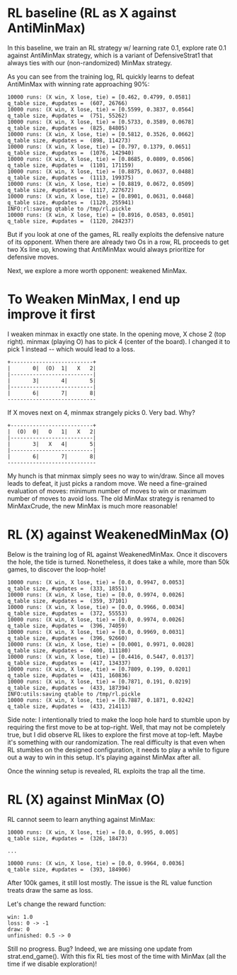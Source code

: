 RL baseline (RL as X against AntiMinMax)
=================
In this baseline, we train an RL strategy w/ learning rate 0.1, explore rate 0.1
against AntiMinMax strategy, which is a variant of DefensiveStrat1 that always ties
with our (non-randomized) MinMax strategy.

As you can see from the training log, RL quickly learns to defeat AntiMinMax with
winning rate approaching 90%: 

```
10000 runs: (X win, X lose, tie) = [0.462, 0.4799, 0.0581]
q_table size, #updates =  (607, 26766)
10000 runs: (X win, X lose, tie) = [0.5599, 0.3837, 0.0564]
q_table size, #updates =  (751, 55262)
10000 runs: (X win, X lose, tie) = [0.5733, 0.3589, 0.0678]
q_table size, #updates =  (825, 84805)
10000 runs: (X win, X lose, tie) = [0.5812, 0.3526, 0.0662]
q_table size, #updates =  (898, 114273)
10000 runs: (X win, X lose, tie) = [0.797, 0.1379, 0.0651]
q_table size, #updates =  (1076, 142940)
10000 runs: (X win, X lose, tie) = [0.8685, 0.0809, 0.0506]
q_table size, #updates =  (1101, 171159)
10000 runs: (X win, X lose, tie) = [0.8875, 0.0637, 0.0488]
q_table size, #updates =  (1113, 199375)
10000 runs: (X win, X lose, tie) = [0.8819, 0.0672, 0.0509]
q_table size, #updates =  (1117, 227672)
10000 runs: (X win, X lose, tie) = [0.8901, 0.0631, 0.0468]
q_table size, #updates =  (1120, 255941)
INFO:rl:saving qtable to /tmp/rl.pickle
10000 runs: (X win, X lose, tie) = [0.8916, 0.0583, 0.0501]
q_table size, #updates =  (1120, 284237)
```

But if you look at one of the games, RL really exploits the defensive nature of 
its opponent. When there are already two Os in a row, RL proceeds to get two Xs
line up, knowing that AntiMinMax would always prioritize for defensive moves.

Next, we explore a more worth opponent: weakened MinMax.


To Weaken MinMax, I end up improve it first
=============================
I weaken minmax in exactly one state. In the opening move, X chose 2 (top right). 
minmax (playing O) has to pick 4 (center of the board). I changed it to pick 1 
instead -- which would lead to a loss.

```
+--------------------------+
|       0|  (O)  1|   X   2|
|--------------------------|
|       3|       4|       5|
|--------------------------|
|       6|       7|       8|
----------------------------
```

If X moves next on 4, minmax strangely picks 0. Very bad. Why? 
```
+--------------------------+
|  (O)  0|   O   1|   X   2|
|--------------------------|
|       3|   X   4|       5|
|--------------------------|
|       6|       7|       8|
----------------------------
```

My hunch is that minmax simply sees no way to win/draw. Since all moves leads to defeat,
it just picks a random move. We need a fine-grained evaluation of moves: minimum number 
of moves to win or maximum number of moves to avoid loss. The old MinMax strategy is 
renamed to MinMaxCrude, the new MinMax is much more reasonable!


RL (X) against WeakenedMinMax (O)
=============================

Below is the training log of RL against WeakenedMinMax. Once it discovers the hole, 
the tide is turned. Nonetheless, it does take a while, more than 50k games, to 
discover the loop-hole!

```
10000 runs: (X win, X lose, tie) = [0.0, 0.9947, 0.0053]
q_table size, #updates =  (333, 18551)
10000 runs: (X win, X lose, tie) = [0.0, 0.9974, 0.0026]
q_table size, #updates =  (359, 37101)
10000 runs: (X win, X lose, tie) = [0.0, 0.9966, 0.0034]
q_table size, #updates =  (372, 55553)
10000 runs: (X win, X lose, tie) = [0.0, 0.9974, 0.0026]
q_table size, #updates =  (396, 74059)
10000 runs: (X win, X lose, tie) = [0.0, 0.9969, 0.0031]
q_table size, #updates =  (396, 92660)
10000 runs: (X win, X lose, tie) = [0.0001, 0.9971, 0.0028]
q_table size, #updates =  (400, 111180)
10000 runs: (X win, X lose, tie) = [0.4416, 0.5447, 0.0137]
q_table size, #updates =  (417, 134337)
10000 runs: (X win, X lose, tie) = [0.7809, 0.199, 0.0201]
q_table size, #updates =  (431, 160836)
10000 runs: (X win, X lose, tie) = [0.7871, 0.191, 0.0219]
q_table size, #updates =  (433, 187394)
INFO:utils:saving qtable to /tmp/rl.pickle
10000 runs: (X win, X lose, tie) = [0.7887, 0.1871, 0.0242]
q_table size, #updates =  (433, 214113)
```

Side note: I intentionally tried to make the loop hole hard to stumble upon 
by requiring the first move to be at top-right. Well, that may not be completely
true, but I did observe RL likes to explore the first move at top-left. Maybe it's
something with our randomization. The real difficulty is that even when RL stumbles
on the designed configuration, it needs to play a while to figure out a way to win
in this setup. It's playing against MinMax after all.

Once the winning setup is revealed, RL exploits the trap all the time.


RL (X) against MinMax (O)
============================

RL cannot seem to learn anything against MinMax:
```
10000 runs: (X win, X lose, tie) = [0.0, 0.995, 0.005]
q_table size, #updates =  (326, 18473)

...

10000 runs: (X win, X lose, tie) = [0.0, 0.9964, 0.0036]
q_table size, #updates =  (393, 184906)
```
After 100k games, it still lost mostly. The issue is the RL value function
treats draw the same as loss.

Let's change the reward function:
```
win: 1.0
loss: 0 -> -1
draw: 0
unfinished: 0.5 -> 0
```
Still no progress. Bug? Indeed, we are missing one update from strat.end_game().
With this fix RL ties most of the time with MinMax (all the time if we disable exploration)!